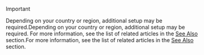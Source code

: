 > [!IMPORTANT]
> <span data-ttu-id="105cd-101">Depending on your country or region, additional setup may be required.</span><span class="sxs-lookup"><span data-stu-id="105cd-101">Depending on your country or region, additional setup may be required.</span></span> <span data-ttu-id="105cd-102">For more information, see the list of related articles in the [See Also](#see-also) section.</span><span class="sxs-lookup"><span data-stu-id="105cd-102">For more information, see the list of related articles in the [See Also](#see-also) section.</span></span>  